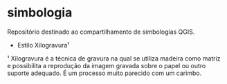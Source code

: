 # simbologia

Repositório destinado ao compartilhamento de simbologias QGIS. 

 - Estilo Xilogravura¹




¹ Xilogravura é a técnica de gravura na qual se utiliza madeira como matriz e possibilita a reprodução da imagem gravada sobre o papel ou outro suporte adequado. É um processo muito parecido com um carimbo.
